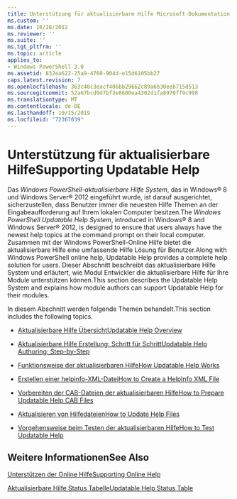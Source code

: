 ```yaml
---
title: Unterstützung für aktualisierbare Hilfe Microsoft-Dokumentation
ms.custom: ''
ms.date: 10/28/2012
ms.reviewer: ''
ms.suite: ''
ms.tgt_pltfrm: ''
ms.topic: article
applies_to:
- Windows PowerShell 3.0
ms.assetid: 832ea622-25a9-4760-904d-e15d6105bb27
caps.latest.revision: 7
ms.openlocfilehash: 363c40c3eacf406bb29662c89a6b30eeb715d513
ms.sourcegitcommit: 52a67bcd9d7bf3e8600ea4302d1fa8970ff9c998
ms.translationtype: MT
ms.contentlocale: de-DE
ms.lasthandoff: 10/15/2019
ms.locfileid: "72367039"
---
```

# <a name="supporting-updatable-help"></a><span data-ttu-id="bb0ee-102">Unterstützung für aktualisierbare Hilfe</span><span class="sxs-lookup"><span data-stu-id="bb0ee-102">Supporting Updatable Help</span></span>

<span data-ttu-id="bb0ee-103">Das *Windows PowerShell-aktualisierbare Hilfe System*, das in Windows® 8 und Windows Server® 2012 eingeführt wurde, ist darauf ausgerichtet, sicherzustellen, dass Benutzer immer die neuesten Hilfe Themen an der Eingabeaufforderung auf Ihrem lokalen Computer besitzen.</span><span class="sxs-lookup"><span data-stu-id="bb0ee-103">The *Windows PowerShell Updatable Help System*, introduced in Windows® 8 and Windows Server® 2012, is designed to ensure that users always have the newest help topics at the command prompt on their local computer.</span></span> <span data-ttu-id="bb0ee-104">Zusammen mit der Windows PowerShell-Online Hilfe bietet die aktualisierbare Hilfe eine umfassende Hilfe Lösung für Benutzer.</span><span class="sxs-lookup"><span data-stu-id="bb0ee-104">Along with Windows PowerShell online help, Updatable Help provides a complete help solution for users.</span></span> <span data-ttu-id="bb0ee-105">Dieser Abschnitt beschreibt das aktualisierbare Hilfe System und erläutert, wie Modul Entwickler die aktualisierbare Hilfe für Ihre Module unterstützen können.</span><span class="sxs-lookup"><span data-stu-id="bb0ee-105">This section describes the Updatable Help System and explains how module authors can support Updatable Help for their modules.</span></span>

<span data-ttu-id="bb0ee-106">In diesem Abschnitt werden folgende Themen behandelt.</span><span class="sxs-lookup"><span data-stu-id="bb0ee-106">This section includes the following topics.</span></span>

- [<span data-ttu-id="bb0ee-107">Aktualisierbare Hilfe Übersicht</span><span class="sxs-lookup"><span data-stu-id="bb0ee-107">Updatable Help Overview</span></span>](./updatable-help-overview.md)

- [<span data-ttu-id="bb0ee-108">Aktualisierbare Hilfe Erstellung: Schritt für Schritt</span><span class="sxs-lookup"><span data-stu-id="bb0ee-108">Updatable Help Authoring: Step-by-Step</span></span>](./updatable-help-authoring-step-by-step.md)

- [<span data-ttu-id="bb0ee-109">Funktionsweise der aktualisierbaren Hilfe</span><span class="sxs-lookup"><span data-stu-id="bb0ee-109">How Updatable Help Works</span></span>](./how-updatable-help-works.md)

- [<span data-ttu-id="bb0ee-110">Erstellen einer helpinfo-XML-Datei</span><span class="sxs-lookup"><span data-stu-id="bb0ee-110">How to Create a HelpInfo XML File</span></span>](./how-to-create-a-helpinfo-xml-file.md)

- [<span data-ttu-id="bb0ee-111">Vorbereiten der CAB-Dateien der aktualisierbaren Hilfe</span><span class="sxs-lookup"><span data-stu-id="bb0ee-111">How to Prepare Updatable Help CAB Files</span></span>](./how-to-prepare-updatable-help-cab-files.md)

- [<span data-ttu-id="bb0ee-112">Aktualisieren von Hilfedateien</span><span class="sxs-lookup"><span data-stu-id="bb0ee-112">How to Update Help Files</span></span>](./how-to-update-help-files.md)

- [<span data-ttu-id="bb0ee-113">Vorgehensweise beim Testen der aktualisierbaren Hilfe</span><span class="sxs-lookup"><span data-stu-id="bb0ee-113">How to Test Updatable Help</span></span>](./how-to-test-updatable-help.md)

## <a name="see-also"></a><span data-ttu-id="bb0ee-114">Weitere Informationen</span><span class="sxs-lookup"><span data-stu-id="bb0ee-114">See Also</span></span>

[<span data-ttu-id="bb0ee-115">Unterstützen der Online Hilfe</span><span class="sxs-lookup"><span data-stu-id="bb0ee-115">Supporting Online Help</span></span>](./supporting-online-help.md)

[<span data-ttu-id="bb0ee-116">Aktualisierbare Hilfe Status Tabelle</span><span class="sxs-lookup"><span data-stu-id="bb0ee-116">Updatable Help Status Table</span></span>](https://www.microsoft.com/en-us/itpro/windows)